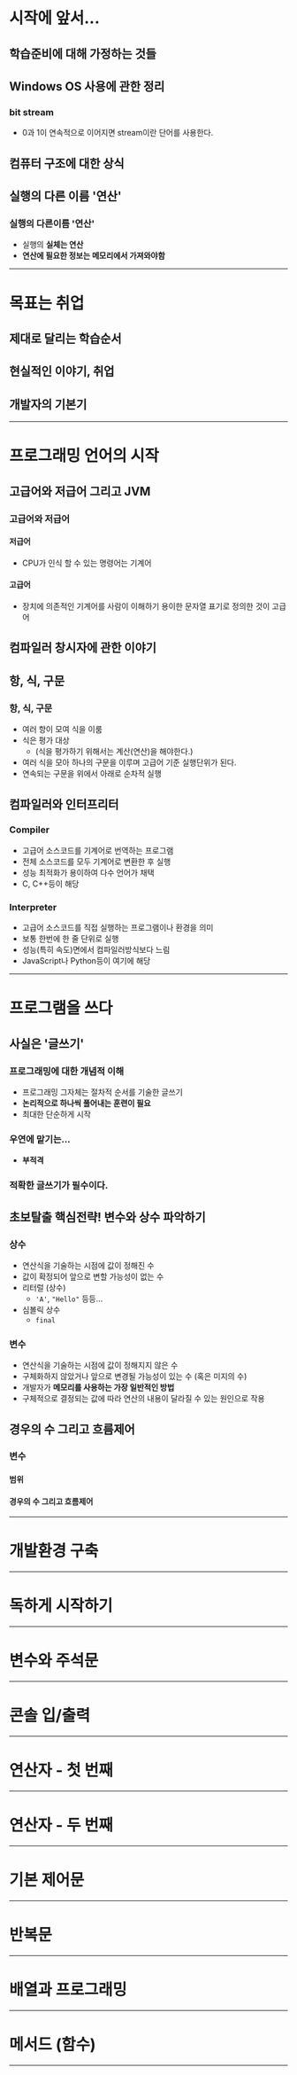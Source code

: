 # 시작에 앞서...
## 학습준비에 대해 가정하는 것들
## Windows OS 사용에 관한 정리
### bit stream
- 0과 1이 연속적으로 이어지면 stream이란 단어를 사용한다.
## 컴퓨터 구조에 대한 상식
## 실행의 다른 이름 '연산'
### 실행의 다른이름 '연산'
- 실행의 **실체는 연산**
- **연산에 필요한 정보는 메모리에서 가져와야함**
****
# 목표는 취업
## 제대로 달리는 학습순서
## 현실적인 이야기, 취업
## 개발자의 기본기
****
# 프로그래밍 언어의 시작
## 고급어와 저급어 그리고 JVM
### 고급어와 저급어
#### 저급어
- CPU가 인식 할 수 있는 명령어는 기계어
#### 고급어
- 장치에 의존적인 기계어를 사람이 이해하기 용이한 문자열 표기로 정의한 것이 고급어
## 컴파일러 창시자에 관한 이야기
## 항, 식, 구문
### 항, 식, 구문
- 여러 항이 모여 식을 이룸
- 식은 평가 대상
	- (식을 평가하기 위해서는 계산(연산)을 해야한다.)
- 여러 식을 모아 하나의 구문을 이루며 고급어 기준 실행단위가 된다.
- 연속되는 구문을 위에서 아래로 순차적 실행
## 컴파일러와 인터프리터
### Compiler
- 고급어 소스코드를 기계어로 번역하는 프로그램
- 전체 소스코드를 모두 기계어로 변환한 후 실행
- 성능 최적화가 용이하여 다수 언어가 채택
- C, C++등이 해당
### Interpreter
- 고급어 소스코드를 직접 실행하는 프로그램이나 환경을 의미
- 보통 한번에 한 줄 단위로 실행
- 성능(특히 속도)면에서 컴파일러방식보다 느림
- JavaScript나 Python등이 여기에 해당
****
# 프로그램을 쓰다
## 사실은 '글쓰기'
### 프로그래밍에 대한 개념적 이해
- 프로그래밍 그자체는 절차적 순서를 기술한 글쓰기
- **논리적으로 하나씩 풀어내는 훈련이 필요**
- 최대한 단순하게 시작
### 우연에 맡기는...
- **부적격**
### 적확한 글쓰기가 필수이다.
## 초보탈출 핵심전략! 변수와 상수 파악하기
### 상수
- 연산식을 기술하는 시점에 값이 정해진 수
- 값이 확정되어 앞으로 변할 가능성이 없는 수
- 리터럴 (상수)
	- `'A'`, `"Hello"` 등등...
- 심볼릭 상수
	- `final`
### 변수
- 연산식을 기술하는 시점에 값이 정해지지 않은 수
- 구체화하지 않았거나 앞으로 변경될 가능성이 있는 수 (혹은 미지의 수)
- 개발자가 **메모리를 사용하는 가장 일반적인 방법**
- 구체적으로 결정되는 값에 따라 연산의 내용이 달라질 수 있는 원인으로 작용
## 경우의 수 그리고 흐름제어
### 변수
#### 범위
#### 경우의 수 그리고 흐름제어
****
# 개발환경 구축

****
# 독하게 시작하기

****
# 변수와 주석문

****
# 콘솔 입/출력

****
# 연산자 - 첫 번째

****
# 연산자 - 두 번째

****
# 기본 제어문

****
# 반복문

****
# 배열과 프로그래밍

****
# 메서드 (함수)

****
